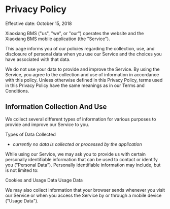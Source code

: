 # Privacy Policy

Effective date: October 15, 2018

Xiaoxiang BMS ("us", "we", or "our") operates the website and the Xiaoxiang BMS mobile application (the "Service").

This page informs you of our policies regarding the collection, use, and disclosure of personal data when you use our Service and the choices you have associated with that data.

We do not use your data to provide and improve the Service. By using the Service, you agree to the collection and use of information in accordance with this policy. Unless otherwise defined in this Privacy Policy, terms used in this Privacy Policy have the same meanings as in our Terms and Conditions.

## Information Collection And Use

We collect several different types of information for various purposes to provide and improve our Service to you.

Types of Data Collected

- *currently no data is collected or processed by the application*

While using our Service, we may ask you to provide us with certain personally identifiable information that can be used to contact or identify you ("Personal Data"). Personally identifiable information may include, but is not limited to:

Cookies and Usage Data
Usage Data

We may also collect information that your browser sends whenever you visit our Service or when you access the Service by or through a mobile device ("Usage Data").
